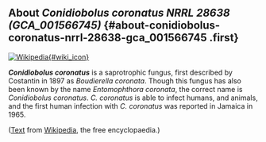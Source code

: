 About *Conidiobolus coronatus NRRL 28638 (GCA\_001566745)* {#about-conidiobolus-coronatus-nrrl-28638-gca_001566745 .first}
----------------------------------------------------------

[![Wikipedia](/img/wikipedia_logo_v2_en.png){#wiki_icon}](http://en.wikipedia.org/wiki/Conidiobolus_coronatus)

***Conidiobolus coronatus*** is a saprotrophic fungus, first described
by Costantin in 1897 as *Boudierella coronata*. Though this fungus has
also been known by the name *Entomophthora coronata*, the correct name
is *Conidiobolus coronatus*. *C. coronatus* is able to infect humans,
and animals, and the first human infection with *C. coronatus* was
reported in Jamaica in 1965.

([Text](http://en.wikipedia.org/wiki/Conidiobolus_coronatus) from
[Wikipedia](http://en.wikipedia.org/), the free encyclopaedia.)
